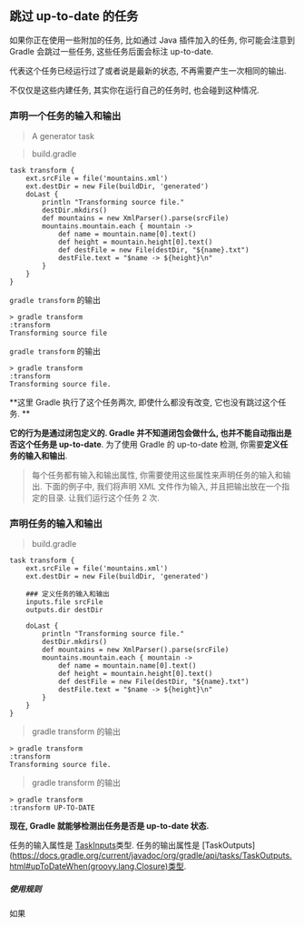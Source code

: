 ## 跳过 up-to-date 的任务

如果你正在使用一些附加的任务, 比如通过 Java 插件加入的任务, 你可能会注意到 Gradle 会跳过一些任务, 这些任务后面会标注 up-to-date. 

代表这个任务已经运行过了或者说是最新的状态, 不再需要产生一次相同的输出.

不仅仅是这些内建任务, 其实你在运行自己的任务时, 也会碰到这种情况.

### 声明一个任务的输入和输出

> A generator task

> build.gradle

```
task transform {
    ext.srcFile = file('mountains.xml')
    ext.destDir = new File(buildDir, 'generated')
    doLast {
        println "Transforming source file."
        destDir.mkdirs()
        def mountains = new XmlParser().parse(srcFile)
        mountains.mountain.each { mountain ->
            def name = mountain.name[0].text()
            def height = mountain.height[0].text()
            def destFile = new File(destDir, "${name}.txt")
            destFile.text = "$name -> ${height}\n"
        }
    }
}

```

`gradle transform` 的输出

```
> gradle transform
:transform
Transforming source file

```
`gradle transform` 的输出

```
> gradle transform
:transform
Transforming source file.

```

**这里 Gradle 执行了这个任务两次, 即使什么都没有改变, 它也没有跳过这个任务. **

**它的行为是通过闭包定义的. Gradle 并不知道闭包会做什么, 也并不能自动指出是否这个任务是 up-to-date**. 为了使用 Gradle 的 up-to-date 检测, 你需要**定义任务的输入和输出**.

> 每个任务都有输入和输出属性, 你需要使用这些属性来声明任务的输入和输出. 下面的例子中, 我们将声明 XML 文件作为输入, 并且把输出放在一个指定的目录. 让我们运行这个任务 2 次.

### 声明任务的输入和输出

> build.gradle

```
task transform {
    ext.srcFile = file('mountains.xml')
    ext.destDir = new File(buildDir, 'generated')
    
    ### 定义任务的输入和输出
    inputs.file srcFile
    outputs.dir destDir
    
    doLast {
        println "Transforming source file."
        destDir.mkdirs()
        def mountains = new XmlParser().parse(srcFile)
        mountains.mountain.each { mountain ->
            def name = mountain.name[0].text()
            def height = mountain.height[0].text()
            def destFile = new File(destDir, "${name}.txt")
            destFile.text = "$name -> ${height}\n"
        }
    }
}

```

> gradle transform 的输出

```
> gradle transform
:transform
Transforming source file.

```

> gradle transform 的输出

```
> gradle transform
:transform UP-TO-DATE

```

**现在, Gradle 就能够检测出任务是否是 up-to-date 状态.**

任务的输入属性是 [TaskInputs](https://docs.gradle.org/current/javadoc/org/gradle/api/tasks/TaskInputs.html#gsc.tab=0)类型. 任务的输出属性是 [TaskOutputs](https://docs.gradle.org/current/javadoc/org/gradle/api/tasks/TaskOutputs.html#upToDateWhen(groovy.lang.Closure)类型.

##### 使用规则

如果   













